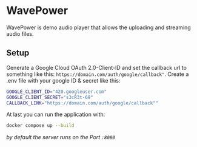 # WavePower

WavePower is demo audio player that allows the uploading and streaming audio files.


## Setup

Generate a Google Cloud OAuth 2.0-Client-ID and set the callback url to something like this: `https://domain.com/auth/google/callback"`.
Create a .env file with your google ID & secret like this:
```bash
GOOGLE_CLIENT_ID="420.googleuser.com"
GOOGLE_CLIENT_SECRET="s3cR3t-69"
CALLBACK_LINK="https://domain.com/auth/google/callback""
```

At last you can run the application with:
```bash
docker compose up --build
```
*by default the server runs on the Port `:8080`*
